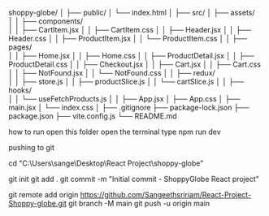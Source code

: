 shoppy-globe/
│
├── public/
│ └── index.html
│
├── src/
│ ├── assets/  
│
│ ├── components/  
│ │ ├── CartItem.jsx
│ │ ├── CartItem.css
│ │ ├── Header.jsx
│ │ ├── Header.css
│ │ ├── ProductItem.jsx
│ │ └── ProductItem.css
│
│ ├── pages/  
│ │ ├── Home.jsx
│ │ ├── Home.css
│ │ ├── ProductDetail.jsx
│ │ ├── ProductDetail.css
│ │ ├── Checkout.jsx
│ │ ├── Cart.jsx
│ │ ├── Cart.css
│ │ ├── NotFound.jsx
│ │ └── NotFound.css
│
│ ├── redux/  
│ │ ├── store.js
│ │ ├── productSlice.js
│ │ └── cartSlice.js
│
│ ├── hooks/  
│ │ └── useFetchProducts.js
│
│ ├── App.jsx
│ ├── App.css
│ ├── main.jsx
│ └── index.css
│
├── .gitignore
├── package-lock.json
├── package.json
├── vite.config.js
└── README.md

how to run open this folder
open the terminal type npm run dev

pushing to git

cd "C:\Users\sange\Desktop\React Project\shoppy-globe"

git init
git add .
git commit -m "Initial commit - ShoppyGlobe React project"

git remote add origin https://github.com/Sangeethsririam/React-Project-Shoppy-globe.git
git branch -M main
git push -u origin main
